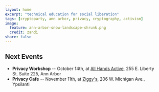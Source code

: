```yaml
---
layout: home
excerpt: "technical education for social liberation"
tags: [cryptoparty, ann arbor, privacy, cryptography, activism]
image:
  feature: ann-arbor-snow-landscape-shrunk.png
  credit: zandi
share: false
---
```


## Next Events
* **Privacy Workshop** -- October 14th, at [All Hands Active][aha],
 255 E. Liberty St. Suite 225, Ann Arbor
* **Privacy Cafe** -- November 11th, at [Ziggy's][ziggys], 
 206 W. Michigan Ave., Ypsilanti

[aha]: http://www.allhandsactive.org/
[ziggys]: http://ziggysypsi.com
